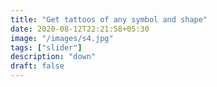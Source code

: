 ```yaml
---
title: "Get tattoos of any symbol and shape"
date: 2020-08-12T22:21:58+05:30
image: "/images/s4.jpg"
tags: ["slider"]
description: "down"
draft: false
---
```


